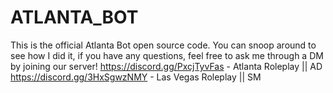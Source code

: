 ﻿# ATLANTA_BOT

This is the official Atlanta Bot open source code. You can snoop around to see how I did it, if you have any questions, feel free to ask me through a DM by joining our server!
https://discord.gg/PxcjTyvFas - Atlanta Roleplay || AD
https://discord.gg/3HxSgwzNMY - Las Vegas Roleplay || SM
